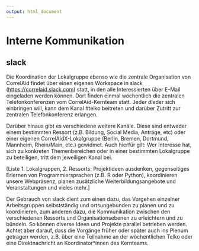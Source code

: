 ```yaml
---
output: html_document
---
```


# Interne Kommunikation 
 
## slack
Die Koordination der Lokalgruppe ebenso wie die zentrale Organisation von CorrelAid findet über einen eigenen Workspace in slack (https://correlaid.slack.com) statt, in den alle Interessierten über E-Mail eingeladen werden können. Dort finden einmal wöchentlich die zentralen Telefonkonferenzen vom CorrelAid-Kernteam statt. Jede*r die*der sich einbringen will, kann dem Kanal #telko beitreten und darüber Zutritt zur zentralen Telefonkonferenz erlangen.

Darüber hinaus gibt es verschiedene weitere Kanäle. Diese sind entweder einem bestimmten Ressort (z.B. Bildung, Social Media, Anträge, etc) oder einer eigenen CorrelAidX-Lokalgruppe (Berlin, Bremen, Dortmund, Mannheim, Rhein/Main, etc.) gewidmet. Auch hierfür gilt: Wer Interesse hat, sich zu konkreten Themenbereichen oder in einer bestimmten Lokalgruppe zu beteiligen, tritt dem jeweiligen Kanal bei.

[Liste 1. Lokalgruppen, 2. Ressorts: Projektideen ausdenken, gegenseitiges Erlernen von Programmiersprachen (z.B. R oder Python), koordinieren unsere Webpräsenz, planen zusätzliche Weiterbildungsangebote und Veranstaltungen und vieles mehr.]

Der Gebrauch von slack dient zum einen dazu, das Vorgehen einzelner Arbeitsgruppen selbstständig und ortsungebunden zu planen und zu koordinieren, zum anderen dazu, die Kommunikation zwischen den verschiedenen Ressorts und Organisationsebenen zu erleichtern und zu bündeln. So können diverse Ideen und Projekte parallel betrieben werden. Achtet aber darauf, dass die Vorgänge früher oder später auch ins Plenum getragen werden, z.B. über eine Teilnahme an der wöchentlichen Telko oder eine Direktnachricht an Koordinator*innen des Kernteams.